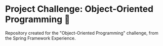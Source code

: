   # Project Challenge: Object-Oriented Programming :leafy_green:
  Repository created for the "Object-Oriented Programming" challenge, from the Spring Framework Experience.